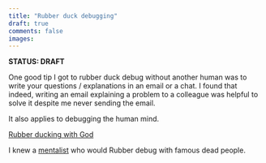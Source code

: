 ```yaml
---
title: "Rubber duck debugging"
draft: true
comments: false
images:
---
```


**STATUS: DRAFT**

One good tip I got to rubber duck debug without another human was to write your questions / explanations in an email or a chat.
I found that indeed, writing an email explaining a problem to a colleague was helpful to solve it despite me never sending the email.

It also applies to debugging the human mind.

[Rubber ducking with God](https://herman.bearblog.dev/years-of-journaling/#:~:text=Whether%20it%20be%20meditation%20or%20prayer%2C%20the%20act%20of%20articulating%20your%20thoughts%20to%20your%20deity%20is%20a%20great%20way%20to%20come%20to%20divine%20realisations.%20In%20essence%2C%20it%27s%20rubber%2Dducking%20with%20God.)

I knew a [mentalist](/about/mentalism) who would Rubber debug with famous dead people.